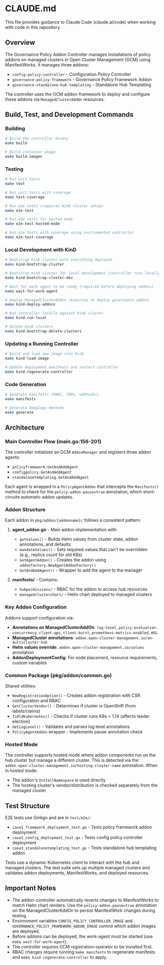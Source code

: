 # CLAUDE.md

This file provides guidance to Claude Code (claude.ai/code) when working with code in this repository.

## Overview

The Governance Policy Addon Controller manages installations of policy addons on managed clusters in Open Cluster Management (OCM) using ManifestWorks. It manages three addons:
- `config-policy-controller` - Configuration Policy Controller
- `governance-policy-framework` - Governance Policy Framework Addon
- `governance-standalone-hub-templating` - Standalone Hub Templating

The controller uses the OCM addon-framework to deploy and configure these addons via `ManagedClusterAddOn` resources.

## Build, Test, and Development Commands

### Building
```bash
# Build the controller binary
make build

# Build container image
make build-images
```

### Testing
```bash
# Run unit tests
make test

# Run unit tests with coverage
make test-coverage

# Run e2e tests (requires KinD cluster setup)
make e2e-test

# Run e2e tests for hosted mode
make e2e-test-hosted-mode

# Run e2e tests with coverage using instrumented controller
make e2e-test-coverage
```

### Local Development with KinD

```bash
# Bootstrap KinD cluster with everything deployed
make kind-bootstrap-cluster

# Bootstrap KinD cluster for local development (controller runs locally)
make kind-bootstrap-cluster-dev

# Wait for work agent to be ready (required before deploying addons)
make wait-for-work-agent

# Deploy ManagedClusterAddon resources to deploy governance addons
make kind-deploy-addons

# Run controller locally against KinD cluster
make kind-run-local

# Delete KinD clusters
make kind-bootstrap-delete-clusters
```

### Updating a Running Controller

```bash
# Build and load new image into KinD
make kind-load-image

# Update deployment manifests and restart controller
make kind-regenerate-controller
```

### Code Generation
```bash
# Generate manifests (RBAC, CRDs, webhooks)
make manifests

# Generate DeepCopy methods
make generate
```

## Architecture

### Main Controller Flow (main.go:156-201)

The controller initializes an OCM `AddonManager` and registers three addon agents:
- `policyframework.GetAndAddAgent`
- `configpolicy.GetAndAddAgent`
- `standalonetemplating.GetAndAddAgent`

Each agent is wrapped in a `PolicyAgentAddon` that intercepts the `Manifests()` method to check for the `policy-addon-pause=true` annotation, which short-circuits automatic addon updates.

### Addon Structure

Each addon in `pkg/addon/{addonname}/` follows a consistent pattern:

1. **agent_addon.go** - Main addon implementation with:
   - `getValues()` - Builds Helm values from cluster state, addon annotations, and defaults
   - `mandateValues()` - Sets required values that can't be overridden (e.g., replica count for old K8s)
   - `GetAgentAddon()` - Creates the addon using `addonfactory.NewAgentAddonFactory()`
   - `GetAndAddAgent()` - Wrapper to add the agent to the manager

2. **manifests/** - Contains:
   - `hubpermissions/` - RBAC for the addon to access hub resources
   - `managedclusterchart/` - Helm chart deployed to managed clusters

### Key Addon Configuration

Addons support configuration via:
- **Annotations on ManagedClusterAddOn**: `log-level`, `policy-evaluation-concurrency`, `client-qps`, `client-burst`, `prometheus-metrics-enabled`, etc.
- **ManagedCluster annotations**: `addon.open-cluster-management.io/on-multicluster-hub`
- **Helm values override**: `addon.open-cluster-management.io/values` annotation
- **AddonDeploymentConfig**: For node placement, resource requirements, custom variables

### Common Package (pkg/addon/common.go)

Shared utilities:
- `NewRegistrationOption()` - Creates addon registration with CSR configuration and RBAC
- `GetClusterVendor()` - Determines if cluster is OpenShift (from labels/claims)
- `IsOldKubernetes()` - Checks if cluster runs K8s < 1.14 (affects leader election)
- `GetLogLevel()` - Validates and parses log level annotations
- `PolicyAgentAddon` wrapper - Implements pause annotation check

### Hosted Mode

The controller supports hosted mode where addon components run on the hub cluster but manage a different cluster. This is detected via the `addon.open-cluster-management.io/hosting-cluster-name` annotation. When in hosted mode:
- The addon's `InstallNamespace` is used directly
- The hosting cluster's vendor/distribution is checked separately from the managed cluster

## Test Structure

E2E tests use Ginkgo and are in `test/e2e/`:
- `case1_framework_deployment_test.go` - Tests policy framework addon deployment
- `case2_config_deployment_test.go` - Tests config policy controller deployment
- `case3_standalonetemplating_test.go` - Tests standalone hub templating addon

Tests use a dynamic Kubernetes client to interact with the hub and managed clusters. The test suite sets up multiple managed clusters and validates addon deployments, ManifestWorks, and deployed resources.

## Important Notes

- The addon-controller automatically reverts changes to ManifestWorks to match Helm chart renders. Use the `policy-addon-pause=true` annotation on the ManagedClusterAddOn to persist ManifestWork changes during testing.
- Environment variables `CONFIG_POLICY_CONTROLLER_IMAGE` and `GOVERNANCE_POLICY_FRAMEWORK_ADDON_IMAGE` control which addon images are deployed.
- Before addons can be deployed, the work-agent must be started (use `make wait-for-work-agent`).
- The controller requires OCM registration-operator to be installed first.
- RBAC changes require running `make manifests` to regenerate manifests and `make kind-regenerate-controller` to apply.
